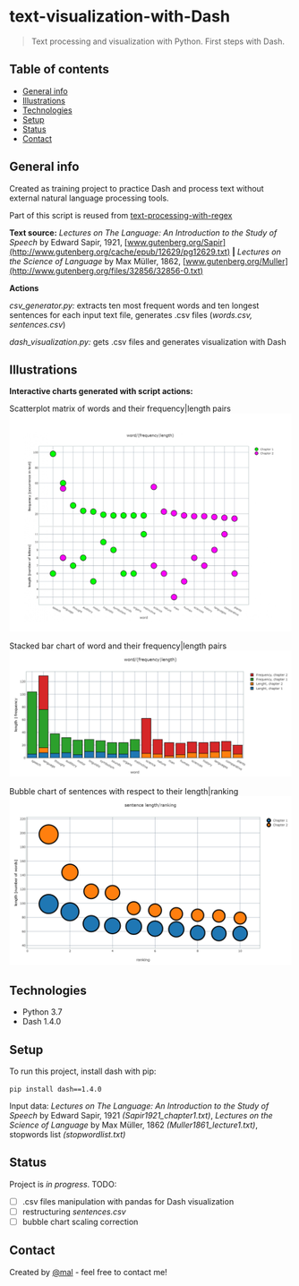 # text-visualization-with-Dash
> Text processing and visualization with Python. First steps with Dash.

## Table of contents
* [General info](#general-info)
* [Illustrations](#illustrations)
* [Technologies](#technologies)
* [Setup](#setup)
* [Status](#status)
* [Contact](#contact)

## General info
Created as training project to practice Dash and process text without external natural language processing tools.

Part of this script is reused from [text-processing-with-regex](https://github.com/Malwoiniak/text-processing-with-regex)

**Text source:** *Lectures on The Language: An Introduction to the Study of Speech* by Edward Sapir, 1921, 
[www.gutenberg.org/Sapir](http://www.gutenberg.org/cache/epub/12629/pg12629.txt) **|** *Lectures on the Science of Language* by Max Müller, 1862, [www.gutenberg.org/Muller](http://www.gutenberg.org/files/32856/32856-0.txt)

**Actions**

*csv_generator.py:* extracts ten most frequent words and ten longest sentences for each input text file, generates .csv files (*words.csv, sentences.csv*)

*dash_visualization.py:* gets .csv files and generates visualization with Dash

## Illustrations
**Interactive charts generated with script actions:**

Scatterplot matrix of words and their frequency|length pairs 
![scatter](https://github.com/Malwoiniak/text-visualization-with-Dash/blob/master/scatter.jpg)

Stacked bar chart of word and their frequency|length pairs
![stackbar](https://github.com/Malwoiniak/text-visualization-with-Dash/blob/master/stackbar.png)

Bubble chart of sentences with respect to their length|ranking
![bubble](https://github.com/Malwoiniak/text-visualization-with-Dash/blob/master/bubble.png)

## Technologies
* Python 3.7
* Dash 1.4.0


## Setup
To run this project, install dash with pip: 

`pip install dash==1.4.0`

Input data: *Lectures on The Language: An Introduction to the Study of Speech* by Edward Sapir, 1921 *(Sapir1921_chapter1.txt)*, *Lectures on the Science of Language* by Max Müller, 1862 *(Muller1861_lecture1.txt)*, stopwords list *(stopwordlist.txt)*

## Status
Project is _in progress_. TODO: 
- [ ] .csv files manipulation with pandas for Dash visualization
- [ ] restructuring *sentences.csv* 
- [ ] bubble chart scaling correction
## Contact
Created by [@mal](https://www.linkedin.com/in/malwina-kotowicz/) - feel free to contact me!
